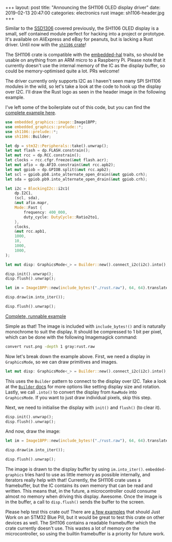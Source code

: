 +++
layout: post
title:  "Announcing the SH1106 OLED display driver"
date:   2019-02-13 20:47:00
categories: electronics rust
image: sh1106-header.jpg
+++

Similar to the [SSD1306](/electronics/rust/2018/04/30/ssd1306-driver.html) covered previously, the
SH1106 OLED display is a small, self contained module perfect for hacking into a project or
prototype. It's available on AliExpress and eBay for peanuts, but is lacking a Rust driver. Until
now with the [`sh1106` crate](https://crates.io/crates/sh1106)!

The SH1106 crate is compatible with the [embedded-hal](https://crates.io/crates/embedded-hal)
traits, so should be usable on anything from an ARM micro to a Raspberry Pi. Please note that it
currently doesn't use the internal memory of the IC as the display buffer, so could be
memory-optimised quite a lot. PRs welcome!

The driver currently only supports I2C as I haven't seen many SPI SH1106 modules in the wild, so
let's take a look at the code to hook up the display over I2C. I'll draw the Rust logo as seen in
the header image in the following example.

I've left some of the boilerplate out of this code, but you can find the
[complete example here](https://github.com/jamwaffles/sh1106/blob/master/examples/image.rs).

```rust
use embedded_graphics::image::Image1BPP;
use embedded_graphics::prelude::*;
use sh1106::prelude::*;
use sh1106::Builder;

let dp = stm32::Peripherals::take().unwrap();
let mut flash = dp.FLASH.constrain();
let mut rcc = dp.RCC.constrain();
let clocks = rcc.cfgr.freeze(&mut flash.acr);
let mut afio = dp.AFIO.constrain(&mut rcc.apb2);
let mut gpiob = dp.GPIOB.split(&mut rcc.apb2);
let scl = gpiob.pb8.into_alternate_open_drain(&mut gpiob.crh);
let sda = gpiob.pb9.into_alternate_open_drain(&mut gpiob.crh);

let i2c = BlockingI2c::i2c1(
    dp.I2C1,
    (scl, sda),
    &mut afio.mapr,
    Mode::Fast {
        frequency: 400_000,
        duty_cycle: DutyCycle::Ratio2to1,
    },
    clocks,
    &mut rcc.apb1,
    1000,
    10,
    1000,
    1000,
);

let mut disp: GraphicsMode<_> = Builder::new().connect_i2c(i2c).into();

disp.init().unwrap();
disp.flush().unwrap();

let im = Image1BPP::new(include_bytes!("./rust.raw"), 64, 64).translate(Coord::new(32, 0));

disp.draw(im.into_iter());

disp.flush().unwrap();
```

[Complete, runnable example](https://github.com/jamwaffles/sh1106/blob/master/examples/image.rs)

Simple as that! The image is included with `include_bytes!()` and is naturally monochrome to suit
the display. It should be compressed to 1 bit per pixel, which can be done with the following
Imagemagick command:

```bash
convert rust.png -depth 1 gray:rust.raw
```

Now let's break down the example above. First, we need a display in `GraphicsMode`, so we can draw
primitives and images.

```rust
let mut disp: GraphicsMode<_> = Builder::new().connect_i2c(i2c).into();
```

This uses the `Builder` pattern to connect to the display over I2C. Take a look at the
[`Builder` docs](https://docs.rs/sh1106/0.1.0/sh1106/builder/struct.Builder.html) for more options
like setting display size and rotation. Lastly, we call `.into()` to convert the display from
`RawMode` into `GraphicsMode`. If you want to just draw individual pixels, skip this step.

Next, we need to initialise the display with `init()` and `flush()` (to clear it).

```rust
disp.init().unwrap();
disp.flush().unwrap();
```

And now, draw the image:

```rust
let im = Image1BPP::new(include_bytes!("./rust.raw"), 64, 64).translate(Coord::new(32, 0));

disp.draw(im.into_iter());

disp.flush().unwrap();
```

The image is drawn to the display buffer by using `im.into_iter()`. `embedded-graphics` tries hard
to use as little memory as possible internally, and iterators really help with that! Currently, the
SH1106 crate uses a framebuffer, but the IC contains its own memory that can be read and written.
This means that, in the future, a microcontroller could consume almost no memory when driving this
display. Awesome. Once the image is in the buffer, a call to `disp.flush()` sends the buffer to the
screen.

Please help test this crate out! There are
[a few examples](https://github.com/jamwaffles/sh1106/tree/master/examples) that should Just Work on
an STM32 Blue Pill, but it would be great to test this crate on other devices as well. The SH1106
contains a readable framebuffer which the crate currently doesn't use. This wastes a lot of memory
on the microcontroller, so using the builtin framebuffer is a priority for future work.
